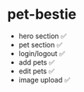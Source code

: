 # pet-bestie
- hero section ✅
- pet section  ✅
- login/logout ✅
- add pets  ✅ 
- edit pets  ✅
- image upload  ✅
